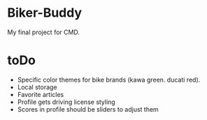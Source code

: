 # Biker-Buddy
My final project for CMD.

# toDo
- Specific color themes for bike brands (kawa green. ducati red).
- Local storage
- Favorite articles
- Profile gets driving license styling
- Scores in profile should be sliders to adjust them